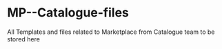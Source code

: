 MP--Catalogue-files
===================

All Templates and files related to Marketplace from Catalogue team to be stored here